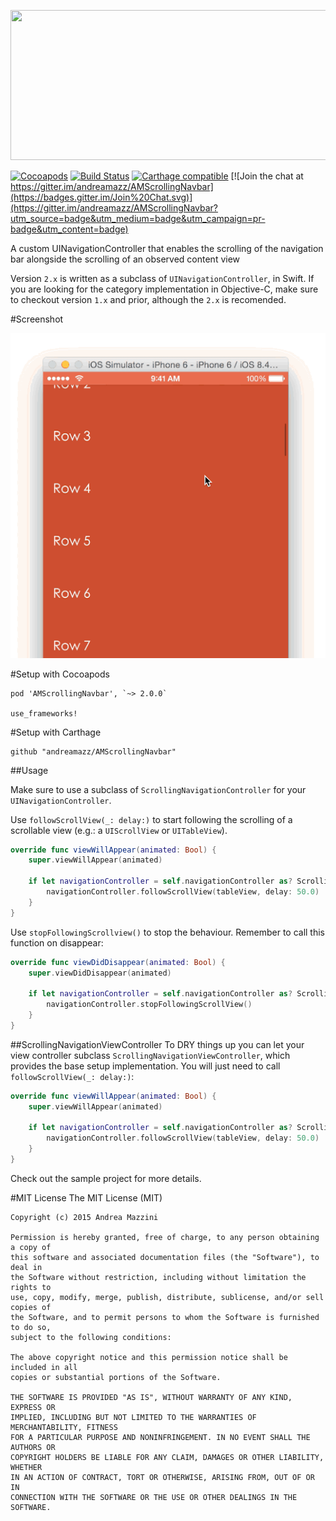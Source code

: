 <p align="center">
  <img width="640" height="240" src="assets/logo.png"/>
</p>

[![Cocoapods](https://cocoapod-badges.herokuapp.com/v/AMScrollingNavbar/badge.svg)](http://www.cocoapods.org/?q=amscrollingnavbar)
[![Build Status](https://travis-ci.org/andreamazz/AMScrollingNavbar.svg)](https://travis-ci.org/andreamazz/AMScrollingNavbar)
[![Carthage compatible](https://img.shields.io/badge/Carthage-compatible-4BC51D.svg?style=flat)](https://github.com/Carthage/Carthage)
[![Join the chat at https://gitter.im/andreamazz/AMScrollingNavbar](https://badges.gitter.im/Join%20Chat.svg)](https://gitter.im/andreamazz/AMScrollingNavbar?utm_source=badge&utm_medium=badge&utm_campaign=pr-badge&utm_content=badge)

A custom UINavigationController that enables the scrolling of the navigation bar alongside the
scrolling of an observed content view  

Version `2.x` is written as a subclass of `UINavigationController`, in Swift. 
If you are looking for the category implementation in Objective-C, make sure to checkout version `1.x` and prior, although the `2.x` is recomended.

#Screenshot

![AMScrollingNavbar](https://raw.githubusercontent.com/andreamazz/AMScrollingNavbar/master/assets/screenshot.gif)

#Setup with Cocoapods

```
pod 'AMScrollingNavbar', `~> 2.0.0`

use_frameworks!
```

#Setup with Carthage

```
github "andreamazz/AMScrollingNavbar"
```

##Usage

Make sure to use a subclass of `ScrollingNavigationController` for your `UINavigationController`.

Use `followScrollView(_: delay:)` to start following the scrolling of a scrollable view (e.g.: a `UIScrollView` or `UITableView`).
```swift
override func viewWillAppear(animated: Bool) {
    super.viewWillAppear(animated)

    if let navigationController = self.navigationController as? ScrollingNavigationController {
        navigationController.followScrollView(tableView, delay: 50.0)
    }
}
```

Use `stopFollowingScrollview()` to stop the behaviour. Remember to call this function on disappear:
```swift
override func viewDidDisappear(animated: Bool) {
    super.viewDidDisappear(animated)

    if let navigationController = self.navigationController as? ScrollingNavigationController {
        navigationController.stopFollowingScrollView()
    }
}
```

##ScrollingNavigationViewController
To DRY things up you can let your view controller subclass `ScrollingNavigationViewController`, which provides the base setup implementation. You will just need to call `followScrollView(_: delay:)`:
```swift
override func viewWillAppear(animated: Bool) {
    super.viewWillAppear(animated)

    if let navigationController = self.navigationController as? ScrollingNavigationController {
        navigationController.followScrollView(tableView, delay: 50.0)
    }
}
```

Check out the sample project for more details.

#MIT License
    The MIT License (MIT)

    Copyright (c) 2015 Andrea Mazzini

    Permission is hereby granted, free of charge, to any person obtaining a copy of
    this software and associated documentation files (the "Software"), to deal in
    the Software without restriction, including without limitation the rights to
    use, copy, modify, merge, publish, distribute, sublicense, and/or sell copies of
    the Software, and to permit persons to whom the Software is furnished to do so,
    subject to the following conditions:

    The above copyright notice and this permission notice shall be included in all
    copies or substantial portions of the Software.

    THE SOFTWARE IS PROVIDED "AS IS", WITHOUT WARRANTY OF ANY KIND, EXPRESS OR
    IMPLIED, INCLUDING BUT NOT LIMITED TO THE WARRANTIES OF MERCHANTABILITY, FITNESS
    FOR A PARTICULAR PURPOSE AND NONINFRINGEMENT. IN NO EVENT SHALL THE AUTHORS OR
    COPYRIGHT HOLDERS BE LIABLE FOR ANY CLAIM, DAMAGES OR OTHER LIABILITY, WHETHER
    IN AN ACTION OF CONTRACT, TORT OR OTHERWISE, ARISING FROM, OUT OF OR IN
    CONNECTION WITH THE SOFTWARE OR THE USE OR OTHER DEALINGS IN THE SOFTWARE.


